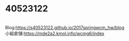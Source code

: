 # 40523122

<br/>
Blog:<a href="https://s40523122.github.io/2017springwcm_hw/blog">https://s40523122.github.io/2017springwcm_hw/blog</a> <br/>
小組倉儲:<a href="https://mde2a2.kmol.info/wcmg6/index">https://mde2a2.kmol.info/wcmg6/index </a> <br/>

